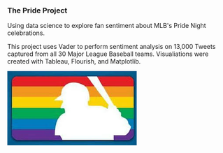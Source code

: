 ### The Pride Project 

Using data science to explore fan sentiment about MLB's Pride Night celebrations.  

This project uses Vader  to perform sentiment analysis on 13,000 Tweets captured from all 30 Major League Baseball teams. 
Visualiations were created with Tableau, Flourish, and Matplotlib.

![alttext](/images/mlbpride.jpg)
